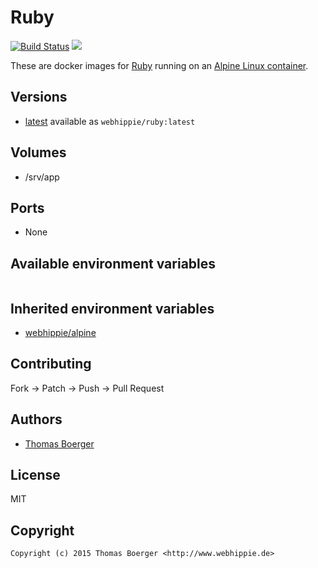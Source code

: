 # Ruby

[![Build Status](https://cloud.drone.io/api/badges/dockhippie/ruby/status.svg)](https://cloud.drone.io/dockhippie/ruby)
[![](https://images.microbadger.com/badges/image/webhippie/ruby.svg)](https://microbadger.com/images/webhippie/ruby "Get your own image badge on microbadger.com")

These are docker images for [Ruby](https://www.ruby-lang.org) running on an [Alpine Linux container](https://registry.hub.docker.com/u/webhippie/alpine/).


## Versions

* [latest](./latest) available as `webhippie/ruby:latest`


## Volumes

* /srv/app


## Ports

* None


## Available environment variables

```bash

```


## Inherited environment variables

* [webhippie/alpine](https://github.com/dockhippie/alpine#available-environment-variables)


## Contributing

Fork -> Patch -> Push -> Pull Request


## Authors

* [Thomas Boerger](https://github.com/tboerger)


## License

MIT


## Copyright

```
Copyright (c) 2015 Thomas Boerger <http://www.webhippie.de>
```
